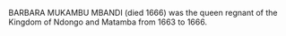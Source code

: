 BARBARA MUKAMBU MBANDI (died 1666) was the queen regnant of the Kingdom of Ndongo and Matamba from 1663 to 1666.
